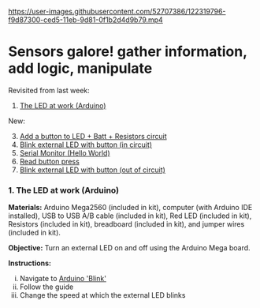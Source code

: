 https://user-images.githubusercontent.com/52707386/122319796-f9d87300-ced5-11eb-9d81-0f1b2d4d9b79.mp4

# Sensors galore! gather information, add logic, manipulate

Revisited from last week:

1. [The LED at work (Arduino)]()

New:

3. [Add a button to LED + Batt + Resistors circuit]()
4. [Blink external LED with button (in circuit)]()
5. [Serial Monitor (Hello World)]()
6. [Read button press]()
7. [Blink external LED with button (out of circuit)]()


### 1. The LED at work (Arduino)
**Materials:** Arduino Mega2560 (included in kit), computer (with Arduino IDE installed), USB to USB A/B cable (included in kit), Red LED (included in kit), Resistors (included in kit), breadboard (included in kit), and jumper wires (included in kit).

**Objective:** Turn an external LED on and off using the Arduino Mega board.

**Instructions:**

<ol type="i">
  <li>Navigate to <a href="https://www.arduino.cc/en/Tutorial/BuiltInExamples/Blink">Arduino 'Blink'</a></li>
  <li>Follow the guide</li>
  <li>Change the speed at which the external LED blinks</li>
</ol>
<br>

